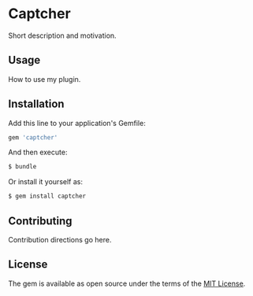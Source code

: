 # Captcher
Short description and motivation.

## Usage
How to use my plugin.

## Installation
Add this line to your application's Gemfile:

```ruby
gem 'captcher'
```

And then execute:
```bash
$ bundle
```

Or install it yourself as:
```bash
$ gem install captcher
```

## Contributing
Contribution directions go here.

## License
The gem is available as open source under the terms of the [MIT License](https://opensource.org/licenses/MIT).

